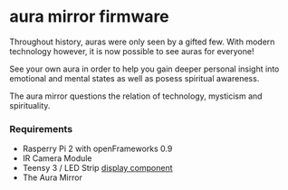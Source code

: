 # aura mirror firmware

Throughout history, auras were only seen by a gifted few. With modern technology however, it is now possible to see auras for everyone!

See your own aura in order to help you gain deeper personal insight into emotional and mental states as well as posess spiritual awareness.

The aura mirror questions the relation of technology, mysticism and spirituality. 

### Requirements

* Rasperry Pi 2 with openFrameworks 0.9  
* IR Camera Module
* Teensy 3 / LED Strip [display component](https://github.com/streiten/aura-mirror-teensy) 
* The Aura Mirror
